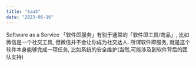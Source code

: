 ```yaml
---
title: "SaaS"
date: "2023-06-16"
---
```


Software as a Service
「软件即服务」有别于通常的「软件即工具/商品」, 比如微信是一个社交工具, 但微信并不会让你成为社交达人.
所谓软件即服务, 就是这个软件本身能够完成一项任务, 比如系统的安全维护(当然,可能涉及到软件背后的团队支持)

